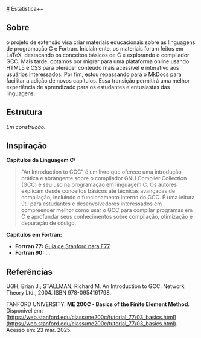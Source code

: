 [#](#) Estatística++

## Sobre

o projeto de extensão visa criar materiais educacionais sobre as linguagens de
programação C e Fortran. Inicialmente, os materiais foram feitos em LaTeX,
destacando os conceitos básicos de C e explorando o compilador GCC. Mais tarde,
optamos por migrar para uma plataforma online usando HTML5 e CSS para oferecer
conteúdo mais acessível e interativo aos usuários interessados. Por fim, estou
repassando para o MkDocs para facilitar a adição de novos capítulos. Essa transição
permitirá uma melhor experiência de aprendizado para os estudantes e
entusiastas das linguagens.

## Estrutura

*Em construção..*

## Inspiração

**Capítulos da Linguagem C:**

> "An Introduction to GCC" é um livro que oferece uma introdução prática e abrangente sobre o compilador GNU Compiler Collection (GCC) e seu uso na programação em linguagem C. Os autores explicam desde conceitos básicos até técnicas avançadas de compilação, incluindo o funcionamento interno do GCC. É uma leitura útil para estudantes e desenvolvedores interessados em compreender melhor como usar o GCC para compilar programas em C e aprofundar seus conhecimentos sobre compilação, otimização e depuração de código.

**Capítulos em Fortran:**

- **Fortran 77:** [Guia de Stanford para F77](https://web.stanford.edu/class/me200c/tutorial_77/03_basics.html)
- **Fortran 90:** ...

## Referências

UGH, Brian J.; STALLMAN, Richard M. An Introduction to GCC. Network Theory Ltd., 2004. ISBN 978-0954161798.

TANFORD UNIVERSITY. **ME 200C - Basics of the Finite Element Method**. Disponível em: [https://web.stanford.edu/class/me200c/tutorial_77/03_basics.html](https://web.stanford.edu/class/me200c/tutorial_77/03_basics.html). Acesso em: 23 mar. 2025.
